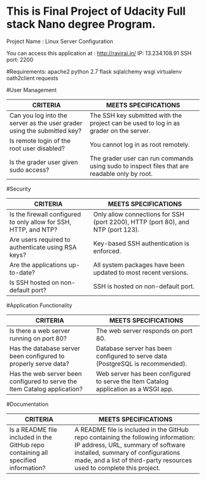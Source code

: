 # This is Final Project of Udacity Full stack Nano degree Program. 
Project Name : Linux Server Configuration

You can access this application at : http://ravirai.in/
IP: 13.234.108.91
SSH port: 2200

#Requirements:
apache2
python 2.7
flask
sqlalchemy
wsgi
virtualenv
oath2client
requests


#User Management


|CRITERIA | MEETS SPECIFICATIONS|
|----------|---------------------|
|Can you log into the server as the user grader using the submitted key?|The SSH key submitted with the project can be used to log in as grader on the server.|
|Is remote login of the root user disabled?|You cannot log in as root remotely.|
|Is the grader user given sudo access?|The grader user can run commands using sudo to inspect files that are readable only by root.|


#Security


|CRITERIA | MEETS SPECIFICATIONS|
|----------|---------------------|
|Is the firewall configured to only allow for SSH, HTTP, and NTP?|Only allow connections for SSH (port 2200), HTTP (port 80), and NTP (port 123).|
|Are users required to authenticate using RSA keys?|Key-based SSH authentication is enforced.|
|Are the applications up-to-date?|All system packages have been updated to most recent versions.|
|Is SSH hosted on non-default port?|SSH is hosted on non-default port.|


#Application Functionality


|CRITERIA | MEETS SPECIFICATIONS|
|----------|---------------------|
|Is there a web server running on port 80?|The web server responds on port 80.|
|Has the database server been configured to properly serve data?|Database server has been configured to serve data (PostgreSQL is recommended).|
|Has the web server been configured to serve the Item Catalog application?|Web server has been configured to serve the Item Catalog application as a WSGI app.|


#Documentation


|CRITERIA | MEETS SPECIFICATIONS|
|----------|---------------------|
|Is a README file included in the GitHub repo containing all specified information?|A README file is included in the GitHub repo containing the following information: IP address, URL, summary of software installed, summary of configurations made, and a list of third-party resources used to complete this project.|
